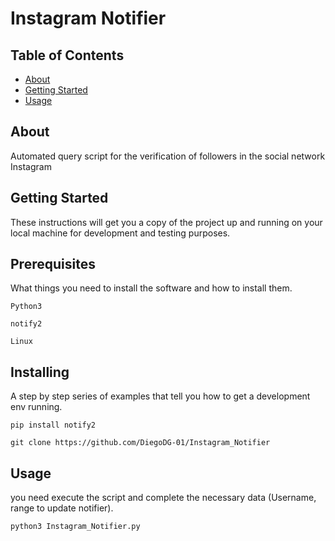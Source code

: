 # Instagram Notifier 

## Table of Contents

- [About](#about)
- [Getting Started](#getting_started)
- [Usage](#usage)

## About <a name = "about"></a>

Automated query script for the verification of followers in the social network Instagram

## Getting Started <a name = "getting_started"></a>

These instructions will get you a copy of the project up and running on your local machine for development and testing purposes.

## Prerequisites

What things you need to install the software and how to install them.

```
Python3

notify2
```

```
Linux
```

## Installing

A step by step series of examples that tell you how to get a development env running.

```
pip install notify2
```

```
git clone https://github.com/DiegoDG-01/Instagram_Notifier
```

## Usage <a name = "usage"></a>

you need execute the script and complete the necessary data (Username, range to update notifier).

```
python3 Instagram_Notifier.py
```